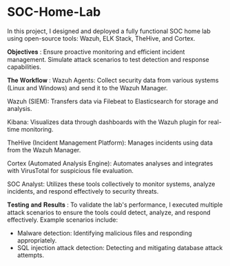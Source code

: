 # SOC-Home-Lab
In this project, I designed and deployed a fully functional SOC home lab using open-source tools: Wazuh, ELK Stack, TheHive, and Cortex.

𝐎𝐛𝐣𝐞𝐜𝐭𝐢𝐯𝐞𝐬 :
Ensure proactive monitoring and efficient incident management.
Simulate attack scenarios to test detection and response capabilities.

𝐓𝐡𝐞 𝐖𝐨𝐫𝐤𝐟𝐥𝐨𝐰 :
Wazuh Agents: Collect security data from various systems (Linux and Windows) and send it to the Wazuh Manager.

Wazuh (SIEM): Transfers data via Filebeat to Elasticsearch for storage and analysis.

Kibana: Visualizes data through dashboards with the Wazuh plugin for real-time monitoring.

TheHive (Incident Management Platform): Manages incidents using data from the Wazuh Manager.

Cortex (Automated Analysis Engine): Automates analyses and integrates with VirusTotal for suspicious file evaluation.

SOC Analyst: Utilizes these tools collectively to monitor systems, analyze incidents, and respond effectively to security threats.

𝐓𝐞𝐬𝐭𝐢𝐧𝐠 𝐚𝐧𝐝 𝐑𝐞𝐬𝐮𝐥𝐭𝐬 :
To validate the lab's performance, I executed multiple attack scenarios to ensure the tools could detect, analyze, and respond effectively. Example scenarios include:
+ Malware detection: Identifying malicious files and responding appropriately.
+ SQL injection attack detection: Detecting and mitigating database attack attempts.
